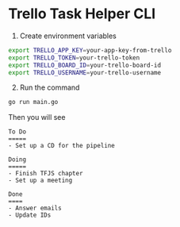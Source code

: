 # Trello Task Helper CLI

1. Create environment variables

```sh
export TRELLO_APP_KEY=your-app-key-from-trello
export TRELLO_TOKEN=your-trello-token
export TRELLO_BOARD_ID=your-trello-board-id
export TRELLO_USERNAME=your-trello-username
```

2. Run the command

```sh
go run main.go
```

Then you will see

```
To Do
=====
- Set up a CD for the pipeline

Doing
=====
- Finish TFJS chapter
- Set up a meeting

Done
====
- Answer emails
- Update IDs
```
